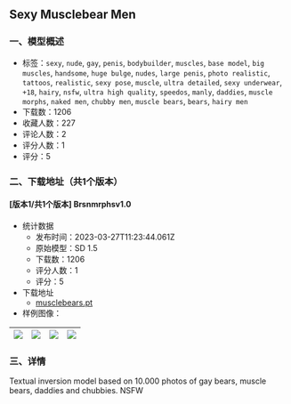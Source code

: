 ## Sexy Musclebear Men
### 一、模型概述

- 标签：`sexy`, `nude`, `gay`, `penis`, `bodybuilder`, `muscles`, `base model`, `big muscles`, `handsome`, `huge bulge`, `nudes`, `large penis`, `photo realistic`, `tattoos`, `realistic`, `sexy pose`, `muscle`, `ultra detailed`, `sexy underwear`, `+18`, `hairy`, `nsfw`, `ultra high quality`, `speedos`, `manly`, `daddies`, `muscle morphs`, `naked men`, `chubby men`, `muscle bears`, `bears`, `hairy men`
- 下载数：1206
- 收藏人数：227
- 评论人数：2
- 评分人数：1
- 评分：5

### 二、下载地址（共1个版本）

#### [版本1/共1个版本] Brsnmrphsv1.0

- 统计数据
  - 发布时间：2023-03-27T11:23:44.061Z
  - 原始模型：SD 1.5
  - 下载数：1206
  - 评分人数：1
  - 评分：5
- 下载地址
  - [musclebears.pt](https://civitai.com/api/download/models/30041)
- 样例图像：

| <img src="https://image.civitai.com/xG1nkqKTMzGDvpLrqFT7WA/b14fb959-c4ca-470b-55d7-6fd5d443fc00/width=450/340764.jpeg" /> | <img src="https://image.civitai.com/xG1nkqKTMzGDvpLrqFT7WA/2a39bf1c-2c5f-4ec2-78a6-10308924a600/width=450/340783.jpeg" /> | <img src="https://image.civitai.com/xG1nkqKTMzGDvpLrqFT7WA/ebd3ea84-3730-40cf-e9ef-835c982d4b00/width=450/340782.jpeg" /> | <img src="https://image.civitai.com/xG1nkqKTMzGDvpLrqFT7WA/b5eca29e-c256-4364-53dd-75ccce627700/width=450/340781.jpeg" /> |
| ---- | ---- | ---- | ---- |


### 三、详情
<p>Textual inversion model based on 10.000 photos of gay bears, muscle bears, daddies and chubbies. NSFW</p>